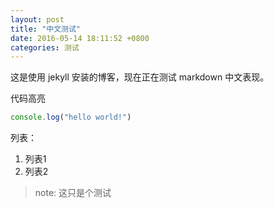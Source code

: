 ```yaml
---
layout: post
title: "中文测试"
date: 2016-05-14 18:11:52 +0800
categories: 测试
---
```

这是使用 jekyll 安装的博客，现在正在测试 markdown 中文表现。

代码高亮

```javascript
console.log("hello world!")
```

列表：

  1. 列表1
  2. 列表2

> note: 这只是个测试
